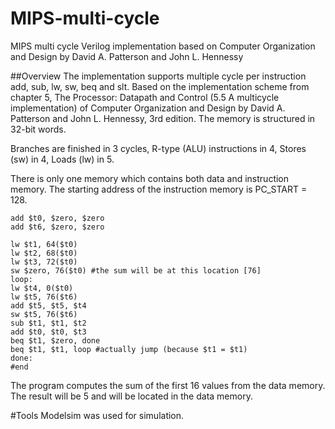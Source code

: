 # MIPS-multi-cycle
MIPS multi cycle Verilog implementation based on Computer Organization and Design by David A. Patterson and John L. Hennessy

##Overview
The implementation supports multiple cycle per instruction add, sub, lw, sw, beq and slt.
Based on the implementation scheme from chapter 5, The Processor: Datapath and Control (5.5 A multicycle implementation) of Computer 
Organization and Design by David A. Patterson and John L. Hennessy, 3rd edition.
The memory is structured in 32-bit words.

Branches are finished in 3 cycles, R-type (ALU) instructions in 4, Stores (sw) in 4, Loads (lw) in 5.

There is only one memory which contains both data and instruction memory. 
The starting address of the instruction memory is PC_START = 128.
```
add $t0, $zero, $zero
add $t6, $zero, $zero

lw $t1, 64($t0)
lw $t2, 68($t0)
lw $t3, 72($t0)
sw $zero, 76($t0) #the sum will be at this location [76]
loop:
lw $t4, 0($t0)
lw $t5, 76($t6)
add $t5, $t5, $t4
sw $t5, 76($t6)
sub $t1, $t1, $t2
add $t0, $t0, $t3
beq $t1, $zero, done
beq $t1, $t1, loop #actually jump (because $t1 = $t1)
done:
#end
```
The program computes the sum of the first 16 values from the data memory. 
The result will be 5 and will be located in the data memory.

#Tools
Modelsim was used for simulation. 
